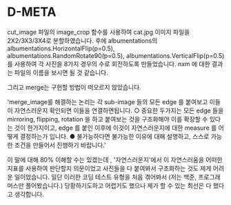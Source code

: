 # D-META
cut_image 파일의 image_crop 함수를 사용하여
cat.jpg 이미지 파일을 2X2/3X3/3X4로 분할하였습니다.
후에 albumentations의  albumentations.HorizontalFlip(p=0.5),
                      albumentations.RandomRotate90(p=0.5),
                      albumentations.VerticalFlip(p=0.5)
 를 사용하여 각 사진을 8가지 경우의 수로 회전하도록 만들었습니다. nxm 에 대한 결과는 파일의 이름을 보시면 될 것 같습니다.

그리고 merge는 구현할 방법이 떠오르지 않았습니다. 

'merge_image를 해결하는 논리는 각 sub-image 들의 모든 edge 를 붙여보고 이들이
자연스러운지 확인되면 이들을 연결하면됩니다.
○ 중요한 두가지는 모든 edge 들을 mirroring, flipping, rotation 을 하고 붙여보는 것을
구조화해야 이를 확장할 수 있다는 것이 한가지이고, edge 를 붙인 이후에 이것이
자연스러운지에 대한 measure 를 어떻게 결정하는가 입니다.
● 불가능하다면 불가능한 이유에 대해 설명하고, 스스로 가능한 조건을 만들어서 진행하기
바랍니다.'

이 말에 대해 80%  이해할 수는 있겠는데 , '자연스러운지'에서 이 자연스러움을 어떠한 지표를 사용하여 판단할지 의문이었고
사진들을 다 붙여봐서 구조화하는 것도 제게 어려운 일이었습니다.
일단 이러한 코딩 테스트 유형을 처음 겪어봐서 (저는 백준, 프로그래머스만 풀어봤습니다.) 당황하기도하고 어렵기도 했으나 제가 할 수 있는 최선은 다 했다고 생각합니다.

